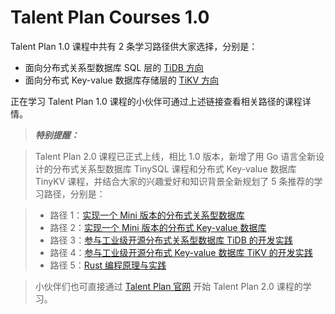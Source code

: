 # Talent Plan Courses 1.0

Talent Plan 1.0 课程中共有 2 条学习路径供大家选择，分别是：

* 面向分布式关系型数据库 SQL 层的 [TiDB 方向](1.0-lp-tidb.md)
* 面向分布式 Key-value 数据库存储层的 [TiKV 方向](1.0-lp-tikv.md)

正在学习 Talent Plan 1.0 课程的小伙伴可通过上述链接查看相关路径的课程详情。

> ***特别提醒：***

> Talent Plan 2.0 课程已正式上线，相比 1.0 版本，新增了用 Go 语言全新设计的分布式关系型数据库 TinySQL 课程和分布式 Key-value 数据库 TinyKV 课程，并结合大家的兴趣爱好和知识背景全新规划了 5 条推荐的学习路径，分别是：

> * 路径 1：[实现一个 Mini 版本的分布式关系型数据库](https://university.pingcap.com/talent-plan/implement-a-mini-distributed-relational-database)
> * 路径 2：[实现一个 Mini 版本的分布式 Key-value 数据库](https://university.pingcap.com/talent-plan/implement-a-mini-distributed-key-value-database)
> * 路径 3：[参与工业级开源分布式关系型数据库 TiDB 的开发实践](https://university.pingcap.com/talent-plan/become-a-tidb-contributor)
> * 路径 4：[参与工业级开源分布式 Key-value 数据库 TiKV 的开发实践](https://university.pingcap.com/talent-plan/become-a-tikv-contributor)
> * 路径 5：[Rust 编程原理与实践](https://university.pingcap.com/talent-plan/rust-programming)

> 小伙伴们也可直接通过 [Talent Plan 官网](https://university.pingcap.com/talent-plan/) 开始 Talent Plan 2.0 课程的学习。
